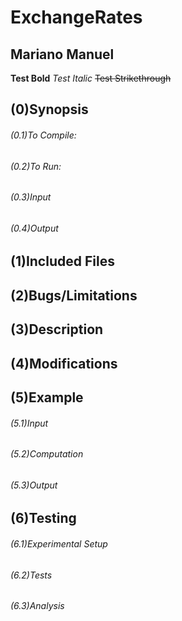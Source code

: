 # ExchangeRates
## Mariano Manuel

**Test Bold**
*Test Italic*
~~Test Strikethrough~~

## (0)Synopsis

######	(0.1)To Compile:
######	(0.2)To Run:
######	(0.3)Input
######	(0.4)Output

## (1)Included Files

## (2)Bugs/Limitations

## (3)Description

## (4)Modifications

## (5)Example

######	(5.1)Input
######	(5.2)Computation
######	(5.3)Output

## (6)Testing

######	(6.1)Experimental Setup
######	(6.2)Tests
######	(6.3)Analysis
